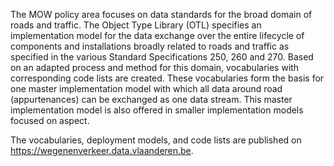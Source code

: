 The MOW policy area focuses on data standards for the broad domain of roads and traffic. The Object Type Library (OTL) specifies an implementation model for the data exchange over the entire lifecycle of components and installations broadly related to roads and traffic as specified in the various Standard Specifications 250, 260 and 270. Based on an adapted process and method for this domain, vocabularies with corresponding code lists are created. These vocabularies form the basis for one master implementation model with which all data around road (appurtenances) can be exchanged as one data stream. This master implementation model is also offered in smaller implementation models focused on aspect.

The vocabularies, deployment models, and code lists are published on https://wegenenverkeer.data.vlaanderen.be.
